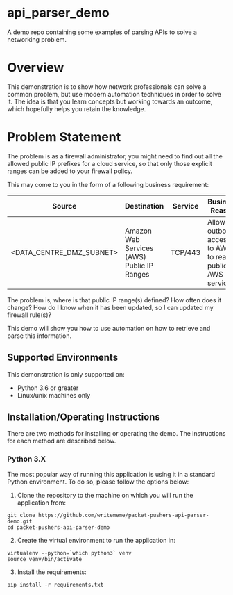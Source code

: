 # api_parser_demo
A demo repo containing some examples of parsing APIs to solve a networking problem.

# Overview

This demonstration is to show how network professionals can solve a common problem, but use modern
automation techniques in order to solve it. The idea is that you learn concepts but working towards
an outcome, which hopefully helps you retain the knowledge.

# Problem Statement

The problem is as a firewall administrator, you might need to find out all the allowed public IP
prefixes for a cloud service, so that only those explicit ranges can be added to your firewall policy.

This may come to you in the form of a following business requirement:

| Source | Destination | Service | Business Reason|
| ---------- | ------------ | ----------------- | ------------- | 
| <DATA_CENTRE_DMZ_SUBNET> |Amazon Web Services (AWS) Public IP Ranges |TCP/443|Allow outbound access to AWS to reach public AWS services|

The problem is, where is that public IP range(s) defined? How often does it change? How do I know when it has been updated, so I can updated my firewall rule(s)?

This demo will show you how to use automation on how to retrieve and parse this information.


## Supported Environments

This demonstration is only supported on:
 - Python 3.6 or greater
 - Linux/unix machines only


## Installation/Operating Instructions

There are two methods for installing or operating the demo. The instructions for each method are described below.

### Python 3.X

The most popular way of running this application is using it in a standard Python environment. To do so, please follow the options below:

1) Clone the repository to the machine on which you will run the application from:

```git
git clone https://github.com/writememe/packet-pushers-api-parser-demo.git
cd packet-pushers-api-parser-demo
```

2) Create the virtual environment to run the application in:

```console
virtualenv --python=`which python3` venv
source venv/bin/activate
```
3) Install the requirements:
```
pip install -r requirements.txt
```
